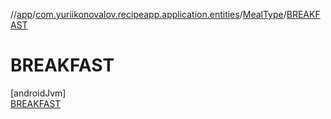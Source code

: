 //[app](../../../../index.md)/[com.yuriikonovalov.recipeapp.application.entities](../../index.md)/[MealType](../index.md)/[BREAKFAST](index.md)

# BREAKFAST

[androidJvm]\
[BREAKFAST](index.md)
